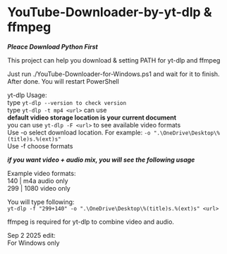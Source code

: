 # YouTube-Downloader-by-yt-dlp & ffmpeg
***Pleace Download Python First***

This project can help you download & setting PATH for yt-dlp and ffmpeg

Just run ./YouTube-Downloader-for-Windows.ps1 and wait for it to finish.   
After done. You will restart PowerShell

yt-dlp Usage:  
type ```yt-dlp --version to check version```  
type ```yt-dlp -t mp4 <url>``` can use  
**default vidieo storage location is your current document**  
you can use ```yt-dlp -F <url>``` to see available video formats  
Use -o select download location. For example: ```-o ".\OneDrive\Desktop\%(title)s.%(ext)s"```  
Use -f choose formats

***if you want video + audio mix, you will see the following usage***

Example video formats:  
140 | m4a audio only  
299 | 1080 video only

You will type following:  
```yt-dlp -f "299+140" -o ".\OneDrive\Desktop\%(title)s.%(ext)s" <url>```

ffmpeg is required for yt-dlp to combine video and audio.  

Sep 2 2025 edit:  
For Windows only
